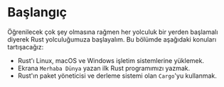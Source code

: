 # Başlangıç

Öğrenilecek çok şey olmasına rağmen her yolculuk bir yerden başlamalı diyerek Rust yolculuğumuza başlayalım. Bu bölümde aşağıdaki konuları tartışacağız:

* Rust'ı Linux, macOS ve Windows işletim sistemlerine yüklemek.
* Ekrana `Merhaba Dünya` yazan ilk Rust programımızı yazmak.
* Rust'ın paket yöneticisi ve derleme sistemi olan `Cargo`'yu kullanmak.
